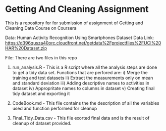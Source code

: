 # Getting And Cleaning Assignment

This is a repository for for submission of assignment of Getting and Cleaning Data Course on Coursera

Data: Human Activity Recognition Using Smartphones Dataset
Data Link: https://d396qusza40orc.cloudfront.net/getdata%2Fprojectfiles%2FUCI%20HAR%20Dataset.zip

File: There are two files in this repo
1. run_analysis.R - This is a R script where all the analysis steps are done to get a tidy data set. Functions that are perfored are:
  i) Merge the training and test datasets
  ii) Extract the measurements only on mean and standard deviation
  iii) Adding descriptive names to activities in dataset
  iv) Appropritate names to columns in dataset
  v) Creating final tidy dataset and exporting it
  
2. CodeBook.md - This file contains the the description of all the variables used and function performed for cleanup

3. Final_Tidy_Data.csv - This file exorted final data and is the result of cleanup of dataset provided.
